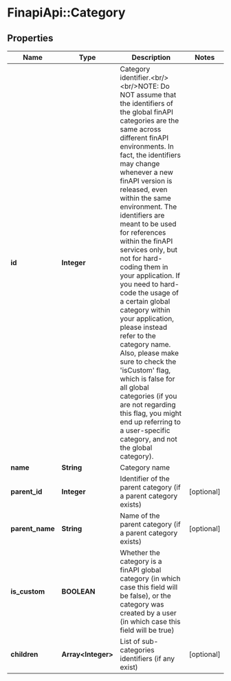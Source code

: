# FinapiApi::Category

## Properties
Name | Type | Description | Notes
------------ | ------------- | ------------- | -------------
**id** | **Integer** | Category identifier.&lt;br/&gt;&lt;br/&gt;NOTE: Do NOT assume that the identifiers of the global finAPI categories are the same across different finAPI environments. In fact, the identifiers may change whenever a new finAPI version is released, even within the same environment. The identifiers are meant to be used for references within the finAPI services only, but not for hard-coding them in your application. If you need to hard-code the usage of a certain global category within your application, please instead refer to the category name. Also, please make sure to check the &#39;isCustom&#39; flag, which is false for all global categories (if you are not regarding this flag, you might end up referring to a user-specific category, and not the global category). | 
**name** | **String** | Category name | 
**parent_id** | **Integer** | Identifier of the parent category (if a parent category exists) | [optional] 
**parent_name** | **String** | Name of the parent category (if a parent category exists) | [optional] 
**is_custom** | **BOOLEAN** | Whether the category is a finAPI global category (in which case this field will be false), or the category was created by a user (in which case this field will be true) | 
**children** | **Array&lt;Integer&gt;** | List of sub-categories identifiers (if any exist) | [optional] 


